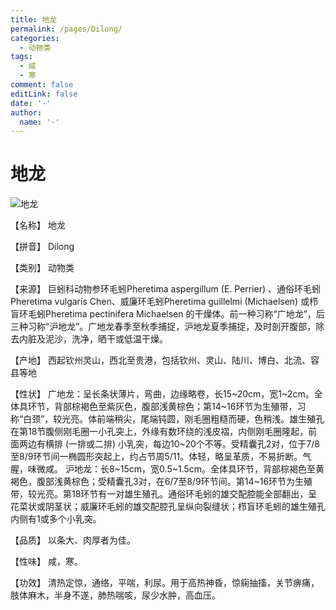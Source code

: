 ```yaml
---
title: 地龙
permalink: /pages/Dilong/
categories: 
  - 动物类
tags: 
  - 咸
  - 寒
comment: false
editLink: false
date: '·'
author: 
  name: '·'
---
```

# 地龙

![地龙](https://sys01.lib.hkbu.edu.hk/cmed/mmid/images/B00372.jpg)

<!-- more -->
【名称】	地龙	

【拼音】	Dilong

【类别】	动物类

【来源】	巨蚓科动物参环毛蚓Pheretima aspergillum (E. Perrier) 、通俗环毛蚓Pheretima vulgaris Chen、威廉环毛蚓Pheretima guillelmi (Michaelsen) 或栉盲环毛蚓Pheretima pectinifera Michaelsen 的干燥体。前一种习称“广地龙”，后三种习称“沪地龙”。广地龙春季至秋季捕捉，沪地龙夏季捕捉，及时剖开腹部，除去内脏及泥沙，洗净，晒干或低温干燥。

【产地】	西起钦州灵山，西北至贵港，包括钦州、灵山、陆川、博白、北流、容县等地

【性状】	广地龙：呈长条状薄片，弯曲，边缘略卷，长15~20cm，宽1~2cm。全体具环节，背部棕褐色至紫灰色，腹部浅黄棕色；第14~16环节为生殖带，习称“白颈”，较光亮。体前端稍尖，尾端钝圆，刚毛圈粗糙而硬，色稍浅。雄生殖孔在第18节腹侧刚毛圈一小孔突上，外缘有数环绕的浅皮褶，内侧刚毛圈隆起，前面两边有横排 (一排或二排) 小乳突，每边10~20个不等。受精囊孔2对，位于7/8至8/9环节间一椭圆形突起上，约占节周5/11。体轻，略呈革质，不易折断。气腥，味微咸。
沪地龙：长8~15cm，宽0.5~1.5cm。全体具环节，背部棕褐色至黄褐色，腹部浅黄棕色；受精囊孔3对，在6/7至8/9环节间。第14~16环节为生殖带，较光亮。第18环节有一对雄生殖孔。通俗环毛蚓的雄交配腔能全部翻出，呈花菜状或阴茎状；威廉环毛蚓的雄交配腔孔呈纵向裂缝状；栉盲环毛蚓的雄生殖孔内侧有1或多个小乳突。

【品质】	以条大、肉厚者为佳。

【性味】	咸，寒。

【功效】	清热定惊，通络，平喘，利尿。用于高热神昏，惊痫抽搐，关节痹痛，肢体麻木，半身不遂，肺热喘咳，尿少水肿，高血压。
